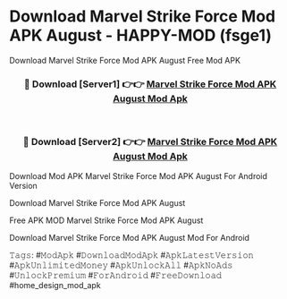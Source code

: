 # Download Marvel Strike Force Mod APK August - HAPPY-MOD (fsge1)
Download Marvel Strike Force Mod APK August Free Mod APK

<div align="center">
<h3>🔴 Download [Server1] 👉👉 <a href="https://apkcomod.com?title=Marvel_Strike_Force_Mod_APK_August">Marvel Strike Force Mod APK August Mod Apk</a></h3><br>

<h3>🔴 Download [Server2] 👉👉 <a href="https://apkcomod.com?title=Marvel_Strike_Force_Mod_APK_August">Marvel Strike Force Mod APK August Mod Apk</a></h3>
</div>


Download Mod APK Marvel Strike Force Mod APK August For Android Version

Download Marvel Strike Force Mod APK August 

Free APK MOD Marvel Strike Force Mod APK August 

Download Marvel Strike Force Mod APK August Mod For Android

𝚃𝚊𝚐𝚜: #𝙼𝚘𝚍𝙰𝚙𝚔 #𝙳𝚘𝚠𝚗𝚕𝚘𝚊𝚍𝙼𝚘𝚍𝙰𝚙𝚔 #𝙰𝚙𝚔𝙻𝚊𝚝𝚎𝚜𝚝𝚅𝚎𝚛𝚜𝚒𝚘𝚗 #𝙰𝚙𝚔𝚄𝚗𝚕𝚒𝚖𝚒𝚝𝚎𝚍𝙼𝚘𝚗𝚎𝚢 #𝙰𝚙𝚔𝚄𝚗𝚕𝚘𝚌𝚔𝙰𝚕𝚕 #𝙰𝚙𝚔𝙽𝚘𝙰𝚍𝚜 #𝚄𝚗𝚕𝚘𝚌𝚔𝙿𝚛𝚎𝚖𝚒𝚞𝚖 #𝙵𝚘𝚛𝙰𝚗𝚍𝚛𝚘𝚒𝚍 #𝙵𝚛𝚎𝚎𝙳𝚘𝚠𝚗𝚕𝚘𝚊𝚍 #home_design_mod_apk